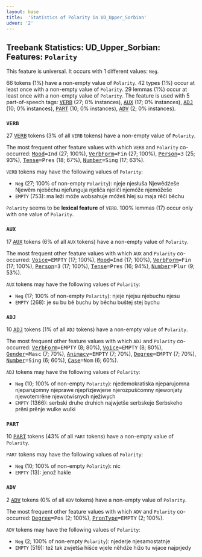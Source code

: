 ```yaml
---
layout: base
title:  'Statistics of Polarity in UD_Upper_Sorbian'
udver: '2'
---
```


## Treebank Statistics: UD_Upper_Sorbian: Features: `Polarity`

This feature is universal.
It occurs with 1 different values: `Neg`.

66 tokens (1%) have a non-empty value of `Polarity`.
42 types (1%) occur at least once with a non-empty value of `Polarity`.
29 lemmas (1%) occur at least once with a non-empty value of `Polarity`.
The feature is used with 5 part-of-speech tags: <tt><a href="hsb-pos-VERB.html">VERB</a></tt> (27; 0% instances), <tt><a href="hsb-pos-AUX.html">AUX</a></tt> (17; 0% instances), <tt><a href="hsb-pos-ADJ.html">ADJ</a></tt> (10; 0% instances), <tt><a href="hsb-pos-PART.html">PART</a></tt> (10; 0% instances), <tt><a href="hsb-pos-ADV.html">ADV</a></tt> (2; 0% instances).

### `VERB`

27 <tt><a href="hsb-pos-VERB.html">VERB</a></tt> tokens (3% of all `VERB` tokens) have a non-empty value of `Polarity`.

The most frequent other feature values with which `VERB` and `Polarity` co-occurred: <tt><a href="hsb-feat-Mood.html">Mood</a></tt><tt>=Ind</tt> (27; 100%), <tt><a href="hsb-feat-VerbForm.html">VerbForm</a></tt><tt>=Fin</tt> (27; 100%), <tt><a href="hsb-feat-Person.html">Person</a></tt><tt>=3</tt> (25; 93%), <tt><a href="hsb-feat-Tense.html">Tense</a></tt><tt>=Pres</tt> (18; 67%), <tt><a href="hsb-feat-Number.html">Number</a></tt><tt>=Sing</tt> (17; 63%).

`VERB` tokens may have the following values of `Polarity`:

* `Neg` (27; 100% of non-empty `Polarity`): njeje njesłuša Njewědźeše Njewěm njeběchu njefunguja njeliča njeliči njemóže njemóžeše
* `EMPTY` (753): ma leži móže wobsahuje móžeš hlej su maja rěči běchu

`Polarity` seems to be **lexical feature** of `VERB`. 100% lemmas (17) occur only with one value of `Polarity`.

### `AUX`

17 <tt><a href="hsb-pos-AUX.html">AUX</a></tt> tokens (6% of all `AUX` tokens) have a non-empty value of `Polarity`.

The most frequent other feature values with which `AUX` and `Polarity` co-occurred: <tt><a href="hsb-feat-Voice.html">Voice</a></tt><tt>=EMPTY</tt> (17; 100%), <tt><a href="hsb-feat-Mood.html">Mood</a></tt><tt>=Ind</tt> (17; 100%), <tt><a href="hsb-feat-VerbForm.html">VerbForm</a></tt><tt>=Fin</tt> (17; 100%), <tt><a href="hsb-feat-Person.html">Person</a></tt><tt>=3</tt> (17; 100%), <tt><a href="hsb-feat-Tense.html">Tense</a></tt><tt>=Pres</tt> (16; 94%), <tt><a href="hsb-feat-Number.html">Number</a></tt><tt>=Plur</tt> (9; 53%).

`AUX` tokens may have the following values of `Polarity`:

* `Neg` (17; 100% of non-empty `Polarity`): njeje njejsu njebuchu njesu
* `EMPTY` (268): je su bu bě buchu by běchu buštej stej bychu

### `ADJ`

10 <tt><a href="hsb-pos-ADJ.html">ADJ</a></tt> tokens (1% of all `ADJ` tokens) have a non-empty value of `Polarity`.

The most frequent other feature values with which `ADJ` and `Polarity` co-occurred: <tt><a href="hsb-feat-VerbForm.html">VerbForm</a></tt><tt>=EMPTY</tt> (8; 80%), <tt><a href="hsb-feat-Voice.html">Voice</a></tt><tt>=EMPTY</tt> (8; 80%), <tt><a href="hsb-feat-Gender.html">Gender</a></tt><tt>=Masc</tt> (7; 70%), <tt><a href="hsb-feat-Animacy.html">Animacy</a></tt><tt>=EMPTY</tt> (7; 70%), <tt><a href="hsb-feat-Degree.html">Degree</a></tt><tt>=EMPTY</tt> (7; 70%), <tt><a href="hsb-feat-Number.html">Number</a></tt><tt>=Sing</tt> (6; 60%), <tt><a href="hsb-feat-Case.html">Case</a></tt><tt>=Nom</tt> (6; 60%).

`ADJ` tokens may have the following values of `Polarity`:

* `Neg` (10; 100% of non-empty `Polarity`): njedemokratiska njeparujomna njeparujomny njeprawe njepřizjewjene njerozpušćomny njewonjaty njewotemrěne njewotwisnych nježiwych
* `EMPTY` (1366): serbski druhe druhich najwjetše serbskeje Serbskeho prěni prěnje wulke wulki

### `PART`

10 <tt><a href="hsb-pos-PART.html">PART</a></tt> tokens (43% of all `PART` tokens) have a non-empty value of `Polarity`.

`PART` tokens may have the following values of `Polarity`:

* `Neg` (10; 100% of non-empty `Polarity`): nic
* `EMPTY` (13): jenož hakle

### `ADV`

2 <tt><a href="hsb-pos-ADV.html">ADV</a></tt> tokens (0% of all `ADV` tokens) have a non-empty value of `Polarity`.

The most frequent other feature values with which `ADV` and `Polarity` co-occurred: <tt><a href="hsb-feat-Degree.html">Degree</a></tt><tt>=Pos</tt> (2; 100%), <tt><a href="hsb-feat-PronType.html">PronType</a></tt><tt>=EMPTY</tt> (2; 100%).

`ADV` tokens may have the following values of `Polarity`:

* `Neg` (2; 100% of non-empty `Polarity`): njederje njesamostatnje
* `EMPTY` (519): tež tak zwjetša hišće wjele něhdźe hižo tu wjace najprjedy

